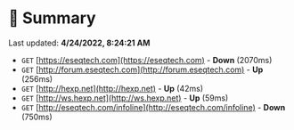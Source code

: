# 📖 Summary
Last updated: **4/24/2022, 8:24:21 AM**

- `GET` [https://eseqtech.com](https://eseqtech.com) - **Down** (2070ms)
- `GET` [http://forum.eseqtech.com](http://forum.eseqtech.com) - **Up** (256ms)
- `GET` [http://hexp.net](http://hexp.net) - **Up** (42ms)
- `GET` [http://ws.hexp.net](http://ws.hexp.net) - **Up** (59ms)
- `GET` [http://eseqtech.com/infoline](http://eseqtech.com/infoline) - **Down** (750ms)

